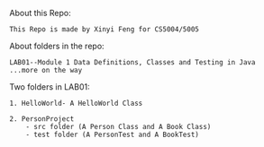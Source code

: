About this Repo:

	This Repo is made by Xinyi Feng for CS5004/5005
	
About folders in the repo:

	LAB01--Module 1 Data Definitions, Classes and Testing in Java
	...more on the way

Two folders in LAB01:

	1. HelloWorld- A HelloWorld Class

	2. PersonProject 
		- src folder (A Person Class and A Book Class)
		- test folder (A PersonTest and A BookTest)



